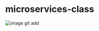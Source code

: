 # microservices-class
![image](https://github.com/user-attachments/assets/e28a0bd1-72b6-4365-bfbc-e7b2bca14ad9)
git add 

